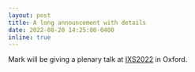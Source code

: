 ```yaml
---
layout: post
title: A long announcement with details
date: 2022-08-20 14:25:00-0400
inline: true
---
```


Mark will be giving a plenary talk at [IXS2022](https://www.diamond.ac.uk/Conference/IXS2022) in Oxford.
